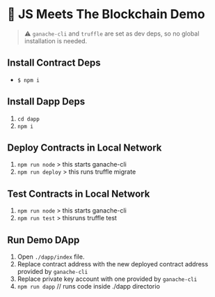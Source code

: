 # 🤝 JS Meets The Blockchain Demo

> ⚠️ `ganache-cli` and `truffle` are set as dev deps, so no global installation is needed.

## Install Contract Deps

- `$ npm i`

## Install Dapp Deps

1. `cd dapp`
2. `npm i`

## Deploy Contracts in Local Network

1. `npm run node` > this starts ganache-cli
2. `npm run deploy` > this runs truffle migrate

## Test Contracts in Local Network

1. `npm run node` > this starts ganache-cli
2. `npm run test` > thisruns truffle test

## Run Demo DApp

1. Open `./dapp/index` file.
2. Replace contract address with the new deployed contract address provided by `ganache-cli`
3. Replace private key account with one provided by `ganache-cli`
1. `npm run dapp` // runs code inside ./dapp directorio
